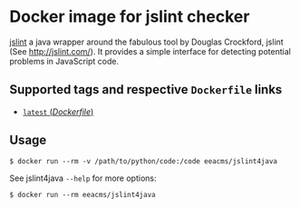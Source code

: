 # Docker image for jslint checker

[jslint](http://www.jslint.com/) a java wrapper around the fabulous tool by Douglas Crockford, jslint (See http://jslint.com/). It provides a simple interface for detecting potential problems in JavaScript code.


## Supported tags and respective `Dockerfile` links

- [`latest` (*Dockerfile*)](https://github.com/eea/eea.docker.jslint4java/blob/master/Dockerfile)

## Usage

```console
$ docker run --rm -v /path/to/python/code:/code eeacms/jslint4java
```

See jslint4java `--help` for more options:

```console
$ docker run --rm eeacms/jslint4java
```
